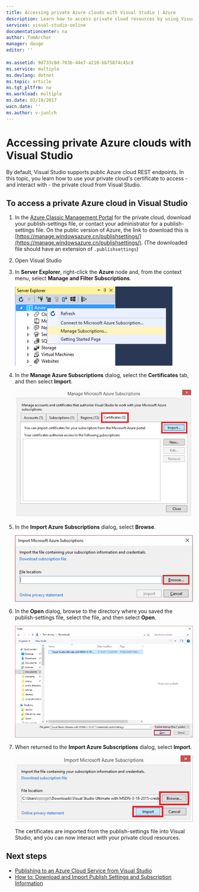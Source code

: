 ```yaml
---
title: Accessing private Azure clouds with Visual Studio | Azure
description: Learn how to access private cloud resources by using Visual Studio.
services: visual-studio-online
documentationcenter: na
author: TomArcher
manager: douge
editor: ''

ms.assetid: 9d733c8d-703b-44e7-a210-bb75874c45c8
ms.service: multiple
ms.devlang: dotnet
ms.topic: article
ms.tgt_pltfrm: na
ms.workload: multiple
ms.date: 03/19/2017
wacn.date: ''
ms.author: v-junlch
---
```


# Accessing private Azure clouds with Visual Studio
By default, Visual Studio supports public Azure cloud REST endpoints. In this topic, you learn how to use your private cloud's certificate to access - and interact with - the private cloud from Visual Studio.

## To access a private Azure cloud in Visual Studio
1. In the [Azure Classic Management Portal](https://manage.windowsazure.cn) for the private cloud, download your publish-settings file, or contact your administrator for a publish-settings file. On the public version of Azure, the link to download this is [https://manage.windowsazure.cn/publishsettings/](https://manage.windowsazure.cn/publishsettings/). (The downloaded file should have an extension of `.publishsettings`)

2. Open Visual Studio

3. In **Server Explorer**, right-click the **Azure** node and, from the context menu, select **Manage and Filter Subscriptions**.

    ![Manage subscriptions command](./media/vs-azure-tools-access-private-azure-clouds-with-visual-studio/IC790778.png)

4. In the **Manage Azure Subscriptions** dialog, select the **Certificates** tab, and then select **Import**.

    ![Importing Azure certificates](./media/vs-azure-tools-access-private-azure-clouds-with-visual-studio/IC790779.png)

5. In the **Import Azure Subscriptions** dialog, select **Browse**.

    ![Browse button on the Import Azure Subscriptions dialog](./media/vs-azure-tools-access-private-azure-clouds-with-visual-studio/browse-button.png)

6. In the **Open** dialog, browse to the directory where you saved the publish-settings file, select the file, and then select **Open**.

    ![Select the publish-settings file](./media/vs-azure-tools-access-private-azure-clouds-with-visual-studio/select-publish-settings-file.png)

7. When returned to the **Import Azure Subscriptions** dialog, select **Import**.

    ![Import the publish-settings file](./media/vs-azure-tools-access-private-azure-clouds-with-visual-studio/IC790780.png)

    The certificates are imported from the publish-settings file into Visual Studio, and you can now interact with your private cloud resources.

## Next steps
- [Publishing to an Azure Cloud Service from Visual Studio](https://msdn.microsoft.com/zh-cn/library/azure/ee460772.aspx)
- [How to: Download and Import Publish Settings and Subscription Information](https://msdn.microsoft.com/zh-cn/library/dn385850\(v=nav.70\).aspx)